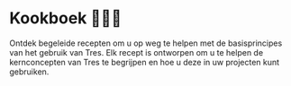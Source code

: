 # Kookboek 🍳🧑‍🍳

Ontdek begeleide recepten om u op weg te helpen met de basisprincipes van het gebruik van Tres. Elk recept is ontworpen om u te helpen de kernconcepten van Tres te begrijpen en hoe u deze in uw projecten kunt gebruiken.

<Cookbook />